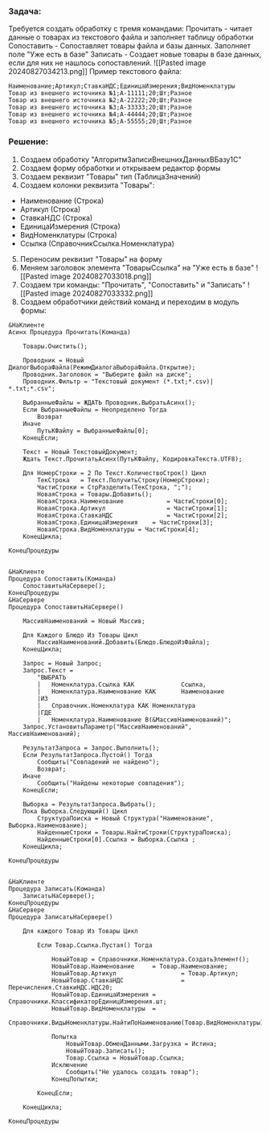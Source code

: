 ### Задача:

Требуется создать обработку с тремя командами:
Прочитать - читает данные о товарах из текстового файла и заполняет таблицу обработки
Сопоставить - Сопоставляет товары файла и базы данных. Заполняет поле "Уже есть в базе"
Записать - Создает новые товары в базе данных, если для них не нашлось сопоставлений.
![[Pasted image 20240827034213.png]]
Пример текстового файла:
```
Наименование;Артикул;СтавкаНДС;ЕдиницаИзмерения;ВидНоменклатуры
Товар из внешнего источника №1;А-11111;20;Шт;Разное
Товар из внешнего источника №2;А-22222;20;Шт;Разное
Товар из внешнего источника №3;А-33333;20;Шт;Разное
Товар из внешнего источника №4;А-44444;20;Шт;Разное
Товар из внешнего источника №5;А-55555;20;Шт;Разное
```
### Решение:
1. Создаем обработку "АлгоритмЗаписиВнешнихДанныхВБазу1С"
2. Создаем форму обработки и открываем редактор формы
3. Создаем реквизит "Товары" тип (ТаблицаЗначений)
4. Создаем колонки реквизита "Товары":
- Наименование (Строка)
- Артикул (Строка)
- СтавкаНДС (Строка)
- ЕдиницаИзмерения (Строка)
- ВидНоменклатуры (Строка)
- Ссылка (СправочникСсылка.Номенклатура)
5. Переносим реквизит "Товары" на форму
6. Меняем заголовок элемента "ТоварыСсылка" на "Уже есть в базе"
![[Pasted image 20240827033018.png]]
7. Создаем три команды: "Прочитать", "Сопоставить" и "Записать"
![[Pasted image 20240827033332.png]]
8. Создаем обработчики действий команд и переходим в модуль формы:
```bsl
&НаКлиенте
Асинх Процедура Прочитать(Команда)
	
	Товары.Очистить();
	
	Проводник = Новый ДиалогВыбораФайла(РежимДиалогаВыбораФайла.Открытие);
	Проводник.Заголовок = "Выберите файл на диске";
	Проводник.Фильтр = "Текстовый документ (*.txt;*.csv)| *.txt;*.csv";	
	
	ВыбранныеФайлы = ЖДАТЬ Проводник.ВыбратьАсинх();
	Если ВыбранныеФайлы = Неопределено Тогда
		Возврат
	Иначе
		ПутьКФайлу = ВыбранныеФайлы[0];
	КонецЕсли;
		
	Текст = Новый ТекстовыйДокумент;
	Ждать Текст.ПрочитатьАсинх(ПутьКФайлу, КодировкаТекста.UTF8);
	
	Для НомерСтроки = 2 По Текст.КоличествоСтрок() Цикл
		ТекСтрока	= Текст.ПолучитьСтроку(НомерСтроки);
		ЧастиСтроки = СтрРазделить(ТекСтрока, ";");
		НоваяСтрока = Товары.Добавить();
		НоваяСтрока.Наименование			= ЧастиСтроки[0];
		НоваяСтрока.Артикул					= ЧастиСтроки[1];
		НоваяСтрока.СтавкаНДС				= ЧастиСтроки[2];
		НоваяСтрока.ЕдиницаИзмерения	= ЧастиСтроки[3];
		НоваяСтрока.ВидНоменклатуры	= ЧастиСтроки[4];
	КонецЦикла;
	
КонецПроцедуры


&НаКлиенте
Процедура Сопоставить(Команда)
	СопоставитьНаСервере();
КонецПроцедуры
&НаСервере
Процедура СопоставитьНаСервере()

	МассивНаименований = Новый Массив;
	
	Для Каждого Блюдо Из Товары Цикл
		МассивНаименований.Добавить(Блюдо.БлюдоИзФайла);
	КонецЦикла;
	
	Запрос = Новый Запрос;
	Запрос.Текст = 
		"ВЫБРАТЬ
		|	Номенклатура.Ссылка КАК				Ссылка,
		|	Номенклатура.Наименование КАК		Наименование
		|ИЗ
		|	Справочник.Номенклатура КАК Номенклатура
		|ГДЕ
		|	Номенклатура.Наименование В(&МассивНаименований)";
	Запрос.УстановитьПараметр("МассивНаименований", МассивНаименований);
	
	РезультатЗапроса = Запрос.Выполнить();
	Если РезультатЗапроса.Пустой() Тогда
		Сообщить("Совпадений не найдено");
		Возврат;
	Иначе
		Сообщить("Найдены некоторые совпадения");
	КонецЕсли;
	
	Выборка = РезультатЗапроса.Выбрать();
	Пока Выборка.Следующий() Цикл
		СтруктураПоиска = Новый Структура("Наименование", Выборка.Наименование);
		НайденныеСтроки = Товары.НайтиСтроки(СтруктураПоиска);
		НайденныеСтроки[0].Ссылка = Выборка.Ссылка ;
	КонецЦикла;
	
КонецПроцедуры


&НаКлиенте
Процедура Записать(Команда)
	ЗаписатьНаСервере();
КонецПроцедуры
&НаСервере
Процедура ЗаписатьНаСервере()
	
	Для каждого Товар Из Товары Цикл
		
		Если Товар.Ссылка.Пустая() Тогда
			
			НовыйТовар = Справочники.Номенклатура.СоздатьЭлемент();
			НовыйТовар.Наименование		= Товар.Наименование;
			НовыйТовар.Артикул					= Товар.Артикул;  
			НовыйТовар.СтавкаНДС				= Перечисления.СтавкиНДС.НДС20;
			НовыйТовар.ЕдиницаИзмерения	= Справочники.КлассификаторЕдиницИзмерения.шт;
			НовыйТовар.ВидНоменклатуры	= 
			Справочники.ВидыНоменклатуры.НайтиПоНаименованию(Товар.ВидНоменклатуры);
			
			Попытка
				НовыйТовар.ОбменДанными.Загрузка = Истина;
				НовыйТовар.Записать();  	       
				Товар.Ссылка = НовыйТовар.Ссылка;
			Исключение
				Сообщить("Не удалось создать товар");
			КонецПопытки;
			
		КонецЕсли;
		
	КонецЦикла;
	
КонецПроцедуры
```